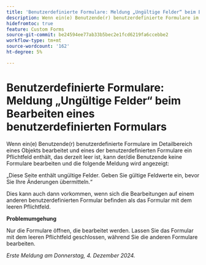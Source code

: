 ```yaml
---
title: 'Benutzerdefinierte Formulare: Meldung „Ungültige Felder“ beim Bearbeiten eines benutzerdefinierten Formulars'
description: Wenn ein(e) Benutzende(r) benutzerdefinierte Formulare im Detailbereich eines Objekts bearbeitet und eines der benutzerdefinierten Formulare ein Pflichtfeld enthält, das derzeit leer ist, kann der/die Benutzende keine Formulare bearbeiten und eine Meldung wird angezeigt. Eine Problemumgehung ist verfügbar.
hidefromtoc: true
feature: Custom Forms
source-git-commit: be24594ee77ab33b5bec2e1fcd6219fa6ccebbe2
workflow-type: tm+mt
source-wordcount: '162'
ht-degree: 5%

---
```



# Benutzerdefinierte Formulare: Meldung „Ungültige Felder“ beim Bearbeiten eines benutzerdefinierten Formulars

Wenn ein(e) Benutzende(r) benutzerdefinierte Formulare im Detailbereich eines Objekts bearbeitet und eines der benutzerdefinierten Formulare ein Pflichtfeld enthält, das derzeit leer ist, kann der/die Benutzende keine Formulare bearbeiten und die folgende Meldung wird angezeigt:

„Diese Seite enthält ungültige Felder. Geben Sie gültige Feldwerte ein, bevor Sie Ihre Änderungen übermitteln.“

Dies kann auch dann vorkommen, wenn sich die Bearbeitungen auf einem anderen benutzerdefinierten Formular befinden als das Formular mit dem leeren Pflichtfeld.

**Problemumgehung**

Nur die Formulare öffnen, die bearbeitet werden. Lassen Sie das Formular mit dem leeren Pflichtfeld geschlossen, während Sie die anderen Formulare bearbeiten.

_Erste Meldung am Donnerstag, 4. Dezember 2024._
